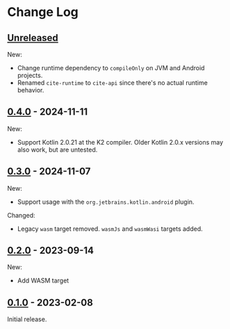 # Change Log

## [Unreleased]
[Unreleased]: https://github.com/JakeWharton/cite/compare/0.4.0...HEAD

New:
- Change runtime dependency to `compileOnly` on JVM and Android projects.
- Renamed `cite-runtime` to `cite-api` since there's no actual runtime behavior.


## [0.4.0] - 2024-11-11
[0.4.0]: https://github.com/JakeWharton/cite/releases/tag/0.4.0

New:

- Support Kotlin 2.0.21 at the K2 compiler. Older Kotlin 2.0.x versions may also work, but
  are untested.


## [0.3.0] - 2024-11-07
[0.3.0]: https://github.com/JakeWharton/cite/releases/tag/0.3.0

New:

- Support usage with the `org.jetbrains.kotlin.android` plugin.

Changed:

- Legacy `wasm` target removed. `wasmJs` and `wasmWasi` targets added.


## [0.2.0] - 2023-09-14
[0.2.0]: https://github.com/JakeWharton/cite/releases/tag/0.2.0

New:
- Add WASM target


## [0.1.0] - 2023-02-08
[0.1.0]: https://github.com/JakeWharton/cite/releases/tag/0.1.0

Initial release.
